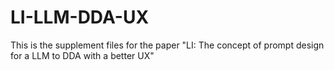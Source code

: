 # LI-LLM-DDA-UX
This is the supplement files for the paper "LI: The concept of prompt design for a LLM to DDA with a better UX"
